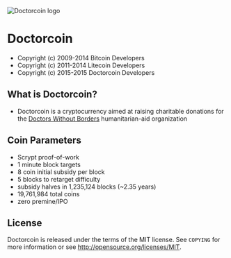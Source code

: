![Doctorcoin logo](https://github.com/juanbond/doctorcoin/raw/master/src/qt/res/icons/bitcoin.png)

Doctorcoin
================================

 - Copyright (c) 2009-2014 Bitcoin Developers
 - Copyright (c) 2011-2014 Litecoin Developers
 - Copyright (c) 2015-2015 Doctorcoin Developers

What is Doctorcoin?
-------------------
 - Doctorcoin is a cryptocurrency aimed at raising charitable donations for the [Doctors Without Borders](http://www.doctorswithoutborders.org) humanitarian-aid organization

Coin Parameters
---------------
 - Scrypt proof-of-work
 - 1 minute block targets
 - 8 coin initial subsidy per block
 - 5 blocks to retarget difficulty
 - subsidy halves in 1,235,124 blocks (~2.35 years)
 - 19,761,984 total coins
 - zero premine/IPO

License
-------

Doctorcoin is released under the terms of the MIT license. See `COPYING` for more
information or see http://opensource.org/licenses/MIT.
